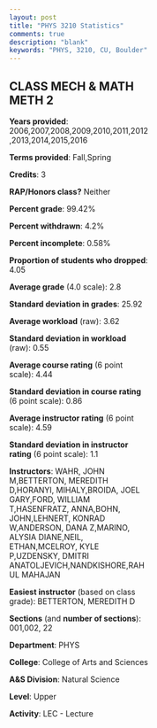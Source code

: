 ```yaml
---
layout: post
title: "PHYS 3210 Statistics"
comments: true
description: "blank"
keywords: "PHYS, 3210, CU, Boulder"
--- 
```

<head>
<script src="https://ajax.googleapis.com/ajax/libs/jquery/2.1.3/jquery.min.js"></script>
<script src="https://dl.dropboxusercontent.com/s/pc42nxpaw1ea4o9/highcharts.js?dl=0"></script>
<!-- <script src="../assets/js/highcharts.js"></script> -->
<style type="text/css">@font-face {
	font-family: "Bebas Neue";
	src: url(https://www.filehosting.org/file/details/544349/BebasNeue%20Regular.otf) format("opentype");
	}
	h1.Bebas { 
		font-family: "Bebas Neue", Verdana, Tahoma;
	}
</style>
</head>
<body>
	<div id="container" style="float: right; width: 45%; height: 88%; margin-left: 2.5%; margin-right: 2.5%;"></div>
	<script language="JavaScript">
		$(document).ready(function() {
		var chart = {type: 'column'};
		var title = {text: 'Grade Distribution'};
		var xAxis = {categories: ['A','B','C','D','F'],crosshair: true};
		var yAxis = {min: 0,title: {text: 'Percentage'}};
		var tooltip = {headerFormat: '<center><b><span style="font-size:20px">{point.key}</span></b></center>',
		               pointFormat: '<td style="padding:0"><b>{point.y:.1f}%</b></td>',
		               footerFormat: '</table>',shared: true,useHTML: true};
		var plotOptions = {column: {pointPadding: 0.0,borderWidth: 0}};  
		var credits = {enabled: false};var series= [{name: 'Percent',data: [32.87,34.16,23.64,4.43,4.89,]}];
		var json = {};
		json.chart = chart;
		json.title = title;
		json.tooltip = tooltip;
		json.xAxis = xAxis;
		json.yAxis = yAxis;  
		json.series = series;
		json.plotOptions = plotOptions;  
		json.credits = credits;
		$('#container').highcharts(json);
	});
	</script>
</body>
			   
## CLASS MECH & MATH METH 2

**Years provided**: 2006,2007,2008,2009,2010,2011,2012,2013,2014,2015,2016

**Terms provided**: Fall,Spring

**Credits**: 3

**RAP/Honors class?** Neither

**Percent grade**: 99.42%

**Percent withdrawn**: 4.2%

**Percent incomplete**: 0.58%

**Proportion of students who dropped**: 4.05

**Average grade** (4.0 scale): 2.8

**Standard deviation in grades**: 25.92

**Average workload** (raw): 3.62

**Standard deviation in workload** (raw): 0.55

**Average course rating** (6 point scale): 4.44

**Standard deviation in course rating** (6 point scale): 0.86

**Average instructor rating** (6 point scale): 4.59

**Standard deviation in instructor rating** (6 point scale): 1.1

**Instructors**: WAHR, JOHN M,BETTERTON, MEREDITH D,HORANYI, MIHALY,BROIDA, JOEL GARY,FORD, WILLIAM T,HASENFRATZ, ANNA,BOHN, JOHN,LEHNERT, KONRAD W,ANDERSON, DANA Z,MARINO, ALYSIA DIANE,NEIL, ETHAN,MCELROY, KYLE P,UZDENSKY, DMITRI ANATOLJEVICH,NANDKISHORE,RAHUL MAHAJAN

**Easiest instructor** (based on class grade): BETTERTON, MEREDITH D

**Sections** (and **number of sections**): 001,002, 22

**Department**: PHYS

**College**: College of Arts and Sciences

**A&S Division**: Natural Science

**Level**: Upper

**Activity**: LEC - Lecture